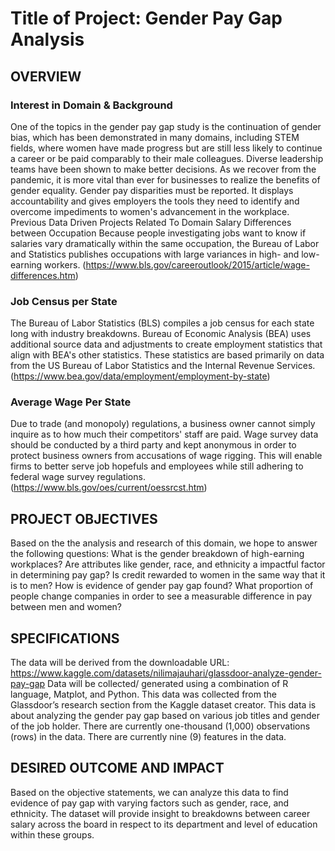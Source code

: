 # Title of Project: Gender Pay Gap Analysis

## OVERVIEW ##
 
### Interest in Domain & Background ###
One of the topics in the gender pay gap study is the continuation of gender bias, which has been demonstrated in many domains, including STEM fields, where women have made progress but are still less likely to continue a career or be paid comparably to their male colleagues. Diverse leadership teams have been shown to make better decisions. As we recover from the pandemic, it is more vital than ever for businesses to realize the benefits of gender equality. Gender pay disparities must be reported. It displays accountability and gives employers the tools they need to identify and overcome impediments to women's advancement in the workplace.
Previous Data Driven Projects Related To Domain
Salary Differences between Occupation
Because people investigating jobs want to know if salaries vary dramatically within the same occupation, the Bureau of Labor and Statistics publishes occupations with large variances in high- and low-earning workers. (https://www.bls.gov/careeroutlook/2015/article/wage-differences.htm)

### Job Census per State ###
The Bureau of Labor Statistics (BLS) compiles a job census for each state long with industry breakdowns. Bureau of Economic Analysis (BEA) uses additional source data and adjustments to create employment statistics that align with BEA's other statistics. These statistics are based primarily on data from the US Bureau of Labor Statistics and the Internal Revenue Services. (https://www.bea.gov/data/employment/employment-by-state)

### Average Wage Per State ###
Due to trade (and monopoly) regulations, a business owner cannot simply inquire as to how much their competitors' staff are paid. Wage survey data should be conducted by a third party and kept anonymous in order to protect business owners from accusations of wage rigging. This will enable firms to better serve job hopefuls and employees while still adhering to federal wage survey regulations.
(https://www.bls.gov/oes/current/oessrcst.htm)


## PROJECT OBJECTIVES ##
Based on the the analysis and research of this domain, we hope to answer the following questions:
What is the gender breakdown of high-earning workplaces?
Are attributes like gender, race, and ethnicity a impactful factor in determining pay gap?
Is credit rewarded to women in the same way that it is to men?
How is evidence of gender pay gap found?
What proportion of people change companies in order to see a measurable difference in pay between men and women?
	
## SPECIFICATIONS ##

The data will be derived from the downloadable URL:
https://www.kaggle.com/datasets/nilimajauhari/glassdoor-analyze-gender-pay-gap
Data will be collected/ generated using a combination of R language, Matplot, and Python. This data was collected from the Glassdoor’s research section from the Kaggle dataset creator. This data is about analyzing the gender pay gap based on various job titles and gender of the job holder. 
There are currently one-thousand (1,000) observations (rows) in the data. 
There are currently nine (9) features in the data. 
 
## DESIRED OUTCOME AND IMPACT ##
Based on the objective statements, we can analyze this data to find evidence of pay gap with varying factors such as gender, race, and ethnicity. The dataset will provide insight to breakdowns between career salary across the board in respect to its department and level of education within these groups.  

